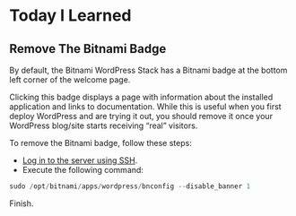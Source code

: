 # Today I Learned

## Remove The Bitnami Badge

By default, the Bitnami WordPress Stack has a Bitnami badge at the bottom left corner of the welcome page.

Clicking this badge displays a page with information about the installed application and links to documentation. While this is useful when you first deploy WordPress and are trying it out, you should remove it once your WordPress blog/site starts receiving “real” visitors.

To remove the Bitnami badge, follow these steps:

- [Log in to the server using SSH](https://docs.bitnami.com/aws/how-to/get-started-wordpress-aws-marketplace-intermediate/#connect-to-the-wordpress-server-using-ssh).
- Execute the following command:

```jsx
sudo /opt/bitnami/apps/wordpress/bnconfig --disable_banner 1
```

Finish.

